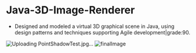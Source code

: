 # Java-3D-Image-Renderer
- Designed and modeled a virtual 3D graphical scene in Java, using design patterns and techniques supporting Agile development|grade:90. 

![Uploading PointShadowTest.jpg…]() ![finalImage](https://user-images.githubusercontent.com/45630158/137957698-62e77ca9-8daf-45ca-b549-2ac8c4e9f05e.jpg)

